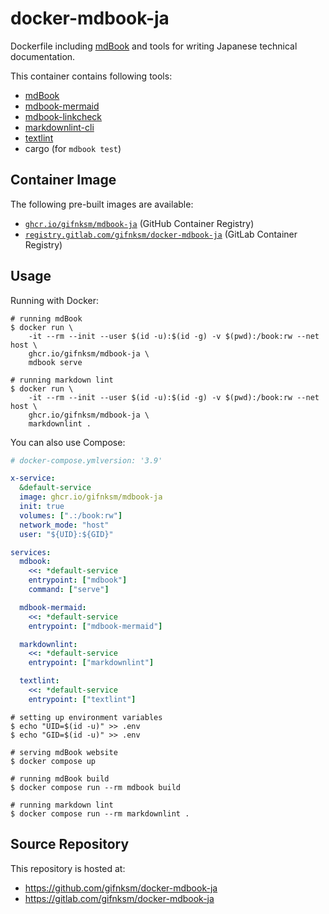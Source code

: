 # docker-mdbook-ja

Dockerfile including [mdBook] and tools for writing Japanese technical documentation.

This container contains following tools:

* [mdBook]
* [mdbook-mermaid](https://github.com/badboy/mdbook-mermaid)
* [mdbook-linkcheck](https://github.com/Michael-F-Bryan/mdbook-linkcheck)
* [markdownlint-cli](https://github.com/igorshubovych/markdownlint-cli)
* [textlint](https://textlint.github.io/)
* cargo (for `mdbook test`)

[mdBook]: https://github.com/rust-lang/mdBook

## Container Image

The following pre-built images are available:

* [`ghcr.io/gifnksm/mdbook-ja`](https://github.com/gifnksm/docker-mdbook-ja/pkgs/container/mdbook-ja) (GitHub Container Registry)
* [`registry.gitlab.com/gifnksm/docker-mdbook-ja`](https://gitlab.com/gifnksm/docker-mdbook-ja/container_registry/3281810) (GitLab Container Registry)

## Usage

Running with Docker:

```console
# running mdBook
$ docker run \
    -it --rm --init --user $(id -u):$(id -g) -v $(pwd):/book:rw --net host \
    ghcr.io/gifnksm/mdbook-ja \
    mdbook serve

# running markdown lint
$ docker run \
    -it --rm --init --user $(id -u):$(id -g) -v $(pwd):/book:rw --net host \
    ghcr.io/gifnksm/mdbook-ja \
    markdownlint .
```

You can also use Compose:

```yaml
# docker-compose.ymlversion: '3.9'

x-service:
  &default-service
  image: ghcr.io/gifnksm/mdbook-ja
  init: true
  volumes: [".:/book:rw"]
  network_mode: "host"
  user: "${UID}:${GID}"

services:
  mdbook:
    <<: *default-service
    entrypoint: ["mdbook"]
    command: ["serve"]

  mdbook-mermaid:
    <<: *default-service
    entrypoint: ["mdbook-mermaid"]

  markdownlint:
    <<: *default-service
    entrypoint: ["markdownlint"]

  textlint:
    <<: *default-service
    entrypoint: ["textlint"]
```

```console
# setting up environment variables
$ echo "UID=$(id -u)" >> .env
$ echo "GID=$(id -u)" >> .env

# serving mdBook website
$ docker compose up

# running mdBook build
$ docker compose run --rm mdbook build

# running markdown lint
$ docker compose run --rm markdownlint .
```

## Source Repository

This repository is hosted at:

* <https://github.com/gifnksm/docker-mdbook-ja>
* <https://gitlab.com/gifnksm/docker-mdbook-ja>
